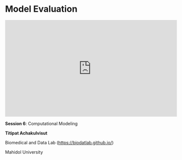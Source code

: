 # Model Evaluation

<iframe width="560" height="315" src="https://www.youtube.com/embed/xXW2mPt83Dc" title="YouTube video player" frameborder="0" allow="accelerometer; autoplay; clipboard-write; encrypted-media; gyroscope; picture-in-picture; web-share" allowfullscreen></iframe>

**Session 6**: Computational Modeling

**Titipat Achakulvisut**

Biomedical and Data Lab (https://biodatlab.github.io/)

Mahidol University